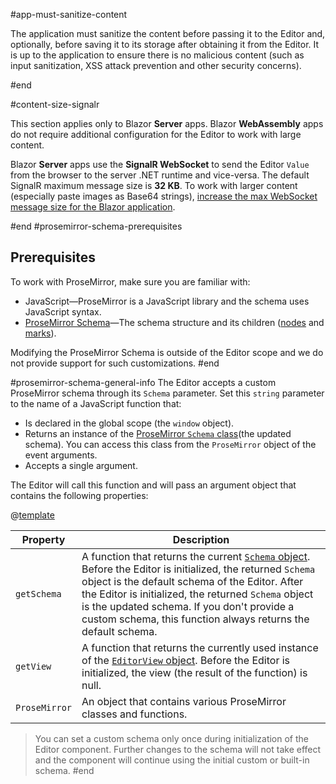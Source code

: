 #app-must-sanitize-content

The application must sanitize the content before passing it to the Editor and, optionally, before saving it to its storage after obtaining it from the Editor. It is up to the application to ensure there is no malicious content (such as input sanitization, XSS attack prevention and other security concerns).

#end

#content-size-signalr

This section applies only to Blazor **Server** apps. Blazor **WebAssembly** apps do not require additional configuration for the Editor to work with large content.

Blazor **Server** apps use the **SignalR WebSocket** to send the Editor `Value` from the browser to the server .NET runtime and vice-versa. The default SignalR maximum message size is **32 KB**. To work with larger content (especially paste images as Base64 strings), [increase the max WebSocket message size for the Blazor application](slug:common-kb-increase-signalr-max-message-size).

#end
#prosemirror-schema-prerequisites
## Prerequisites

To work with ProseMirror, make sure you are familiar with:

* JavaScript&mdash;ProseMirror is a JavaScript library and the schema uses JavaScript syntax.
* <a href="https://prosemirror.net/docs/guide/#schema" target="_blank">ProseMirror Schema</a>&mdash;The schema structure and its children (<a href="https://prosemirror.net/docs/ref/#model.NodeType" target="_blank">nodes</a> and <a href="https://prosemirror.net/docs/ref/#model.MarkType" target="_blank">marks</a>).

Modifying the ProseMirror Schema is outside of the Editor scope and we do not provide support for such customizations.
#end

#prosemirror-schema-general-info
The Editor accepts a custom ProseMirror schema through its `Schema` parameter. Set this `string` parameter to the name of a JavaScript function that:

* Is declared in the global scope (the `window` object).
* Returns an instance of the <a href="https://prosemirror.net/docs/ref/#model.Schema" target="_blank">ProseMirror `Schema` class</a>(the updated schema). You can access this class from the `ProseMirror` object of the event arguments.
* Accepts a single argument.

The Editor will call this function and will pass an argument object that contains the following properties:

@[template](/_contentTemplates/common/parameters-table-styles.md#table-layout)

| Property | Description |
|----------|-------------|
| `getSchema` | A function that returns the current <a href="https://prosemirror.net/docs/ref/#model.Schema" target="_blank">`Schema` object</a>. Before the Editor is initialized, the returned `Schema` object is the default schema of the Editor. After the Editor is initialized, the returned `Schema` object is the updated schema. If you don't provide a custom schema, this function always returns the default schema. |
| `getView` | A function that returns the currently used instance of the <a href="https://prosemirror.net/docs/ref/#view.EditorView" target="_blank">`EditorView` object</a>. Before the Editor is initialized, the view (the result of the function) is null. |
| `ProseMirror` | An object that contains various ProseMirror classes and functions. |

> You can set a custom schema only once during initialization of the Editor component. Further changes to the schema will not take effect and the component will continue using the initial custom or built-in schema.
#end